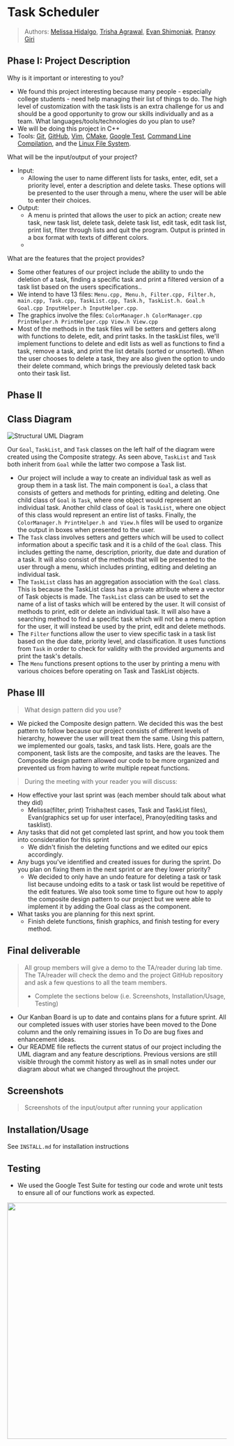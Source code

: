 # Task Scheduler

 > Authors: [Melissa Hidalgo](https://github.com/melle-issa),  [Trisha Agrawal](https://github.com/trisha112), [Evan Shimoniak](https://github.com/eshimoniak-ucr), [Pranoy Giri](https://github.com/pranoygiri)

## Phase I: Project Description
 Why is it important or interesting to you?
 * We found this project interesting because many people - especially college students - need help managing their list of things to do. The high level of customization with the task lists is an extra challenge for us and should be a good opportunity to grow our skills individually and as a team.
 What languages/tools/technologies do you plan to use?
 * We will be doing this project in C++
 * Tools: [Git](https://git-scm.com/), [GitHub](https://github.com/), [Vim](https://www.vim.org), [CMake](https://cmake.org), [Google Test](https://github.com/google/googletest), [Command Line Compilation](https://docs.microsoft.com/en-us/cpp/build/walkthrough-compile-a-c-program-on-the-command-line?view=msvc-170), and the [Linux File System](https://tldp.org/LDP/intro-linux/html/sect_03_01.html). 
 
 What will be the input/output of your project?
 * Input:
    * Allowing the user to name different lists for tasks, enter, edit, set a priority level, enter a description and delete tasks. These options will be presented to the user through a menu, where the user will be able to enter their choices.
 * Output:
    * A menu is printed that allows the user to pick an action; create new task, new task list, delete task, delete task list, edit task, edit task list, print list, filter through lists and quit the program. Output is printed in a box format with texts of different colors.
    * 
 What are the features that the project provides? 
 * Some other features of our project include the ability to undo the deletion of a task, finding a specific task and print a filtered version of a task list based on the users specifications.. 
 * We intend to have 13 files: `Menu.cpp, Menu.h, Filter.cpp, Filter.h, main.cpp, Task.cpp, TaskList.cpp, Task.h, TaskList.h. Goal.h Goal.cpp InputHelper.h InputHelper.cpp`.
 * The graphics involve the files: `ColorManager.h ColorManager.cpp PrintHelper.h PrintHelper.cpp View.h View.cpp` 
 * Most of the methods in the task files will be setters and getters along with functions to delete, edit, and print tasks. In the taskList files, we'll implement functions to delete and edit lists as well as functions to find a task, remove a task, and print the list details (sorted or unsorted). When the user chooses to delete a task, they are also given the option to undo their delete command, which brings the previously deleted task back onto their task list.

## Phase II

## Class Diagram

![Structural UML Diagram](https://lucid.app/publicSegments/view/44dcc957-5e92-4d40-9203-75094bef565e/image.png)

Our `Goal`, `TaskList`, and `Task` classes on the left half of the diagram were created using the Composite strategy. As seen above, `TaskList` and `Task` both inherit from `Goal` while the latter two compose a Task list.

* Our project will include a way to create an individual task as well as group them in a task list. The main component is `Goal`, a class that consists of getters and methods for printing, editing and deleting. One child class of `Goal` is `Task`, where one object would represent an individual task. Another child class of `Goal` is `TaskList`, where one object of this class would represent an entire list of tasks. Finally, the `ColorManager.h PrintHelper.h and View.h` files will be used to organize the output in boxes when presented to the user.
 * The `Task` class involves setters and getters which will be used to collect information about a specific task and it is a child of the `Goal` class. This includes getting the name, description, priority, due date and duration of a task. It will also consist of the methods that will be presented to the user through a menu, which includes printing, editing and deleting an individual task.
 * The `TaskList` class has an aggregation association with the `Goal` class. This is because the TaskList class has a private attribute where a vector of Task objects is made. The `TaskList` class can be used to set the name of a list of tasks which will be entered by the user. It will consist of methods to print, edit or delete an individual task. It will also have a searching method to find a specific task which will not be a menu option for the user, it will instead be used by the print, edit and delete methods.
 * The `Filter` functions allow the user to view specific task in a task list based on the due date, priority level, and classification. It uses functions from `Task` in order to check for validity with the provided arguments and print the task's details.
 * The `Menu` functions present options to the user by printing a menu with various choices before operating on Task and TaskList objects.

## Phase III

> What design pattern did you use?
 * We picked the Composite design pattern. We decided this was the best pattern to follow because our project consists of different levels of hierarchy, however the user will treat them the same. Using this pattern, we implemented our goals, tasks, and task lists. Here, goals are the component, task lists are the composite, and tasks are the leaves. The Composite design pattern allowed our code to be more organized and prevented us from having to write multiple repeat functions. 

 > During the meeting with your reader you will discuss: 
 * How effective your last sprint was (each member should talk about what they did)
     * Melissa(filter, print) Trisha(test cases, Task and TaskList files), Evan(graphics set up for user interface), Pranoy(editing tasks and tasklist).
 * Any tasks that did not get completed last sprint, and how you took them into consideration for this sprint
     * We didn't finish the deleting functions and we edited our epics accordingly.
 * Any bugs you've identified and created issues for during the sprint. Do you plan on fixing them in the next sprint or are they lower priority?
     * We decided to only have an undo feature for deleting a task or task list because undoing edits to a task or task list would be repetitive of the edit features. We also took some time to figure out how to apply the composite design pattern to our project but we were able to implement it by adding the Goal class as the component.
 * What tasks you are planning for this next sprint.
     * Finish delete functions, finish graphics, and finish testing for every method.


## Final deliverable
 > All group members will give a demo to the TA/reader during lab time. The TA/reader will check the demo and the project GitHub repository and ask a few questions to all the team members. 
 > * Complete the sections below (i.e. Screenshots, Installation/Usage, Testing)
 * Our Kanban Board is up to date and contains plans for a future sprint. All our completed issues with user stories have been moved to the Done column and the only remaining issues in To Do are bug fixes and enhancement ideas.  
 * Our README file reflects the current status of our project including the UML diagram and any feature descriptions. Previous versions are still visible through the commit history as well as in small notes under our diagram about what we changed throughout the project.

## Screenshots
 > Screenshots of the input/output after running your application
## Installation/Usage

See `INSTALL.md` for installation instructions

## Testing
 * We used the Google Test Suite for testing our code and wrote unit tests to ensure all of our functions work as expected. 
 <img width="541" src = https://user-images.githubusercontent.com/74077340/157297257-a7774aed-d8e8-4d9a-928e-f889ef1c52e3.png>
